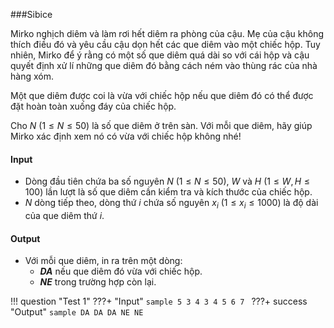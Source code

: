 ###Sibice

Mirko nghịch diêm và làm rơi hết diêm ra phòng của cậu. Mẹ của cậu không thích điều đó và yêu cầu cậu dọn hết các que diêm vào một chiếc hộp. Tuy nhiên, Mirko để ý rằng có một số que diêm quá dài so với cái hộp và cậu quyết định xử lí những que diêm đó bằng cách ném vào thùng rác của nhà hàng xóm. 

Một que diêm được coi là vừa với chiếc hộp nếu que diêm đó có thể được đặt hoàn toàn xuống đáy của chiếc hộp.

Cho $N$ $(1 \leq N \leq 50)$ là số que diêm ở trên sàn. Với mỗi que diêm, hãy giúp Mirko xác định xem nó có vừa với chiếc hộp không nhé!
#### Input
 - Dòng đầu tiên chứa ba số nguyên $N$ $(1 \leq N \leq 50)$, $W$ và $H$ $(1 \leq W,H \leq 100)$ lần lượt là số que diêm cần kiểm tra và kích thước của chiếc hộp.
 - $N$ dòng tiếp theo, dòng thứ $i$ chứa số nguyên $x_i$ $(1 \leq x_i \leq 1000)$ là độ dài của que diêm thứ $i$.

#### Output
 - Với mỗi que diêm, in ra trên một dòng:
     + ***DA*** nếu que diêm đó vừa với chiếc hộp.
     + ***NE*** trong trường hợp còn lại.


!!! question "Test 1"
    ???+ "Input"
        ```sample
        5 3 4
        3
        4
        5
        6
        7
        ```
    ???+ success "Output"
        ```sample
        DA
        DA
        DA
        NE
        NE
        ```
        